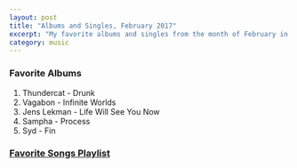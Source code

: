 ```yaml
---
layout: post
title: "Albums and Singles, February 2017"
excerpt: "My favorite albums and singles from the month of February in the 2017th year. "
category: music
---
```


### Favorite Albums
1. Thundercat - Drunk
1. Vagabon - Infinite Worlds
1. Jens Lekman - Life Will See You Now
1. Sampha - Process
1. Syd - Fin

### <a href="https://open.spotify.com/user/blrobin2/playlist/5idMuRMjnYY8taw2C0DKkO" target="_blank">Favorite Songs Playlist</a>



